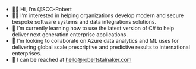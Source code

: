 - 🙋‍♂️ Hi, I’m @SCC-Robert
- 🧙‍♂️ I’m interested in helping organizations develop modern and secure bespoke software systems and data integrations solutions.
- 🔮 I’m currently learning how to use the latest version of C# to help deliver next generation enterprise applications.
- 🤝 I’m looking to collaborate on Azure data analytics and ML uses for delivering global scale prescriptive and predictive results to international enterprises.
- 🔗 I can be reached at hello@robertstalnaker.com

<!---
SCC-Robert/SCC-Robert is a ✨ special ✨ repository because its `README.md` (this file) appears on your GitHub profile.
You can click the Preview link to take a look at your changes.
--->
